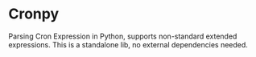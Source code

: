 # Cronpy
Parsing Cron Expression in Python, supports non-standard extended expressions.
This is a standalone lib, no external dependencies needed.
